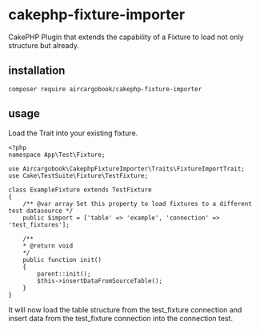# cakephp-fixture-importer

CakePHP Plugin that extends the capability of a Fixture to load not only structure but already.

## installation

    composer require aircargobook/cakephp-fixture-importer


## usage

Load the Trait into your existing fixture.

    <?php
    namespace App\Test\Fixture;

    use Aircargobook\CakephpFixtureImporter\Traits\FixtureImportTrait;
    use Cake\TestSuite\Fixture\TestFixture;

    class ExampleFixture extends TestFixture
    {
        /** @var array Set this property to load fixtures to a different test datasource */
        public $import = ['table' => 'example', 'connection' => 'test_fixtures'];

        /**
        * @return void
        */
        public function init()
        {
            parent::init();
            $this->insertDataFromSourceTable();
        }
    }

It will now load the table structure from the test_fixture connection and insert data from the test_fixture connection into the connection test.